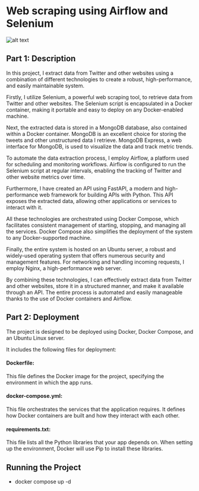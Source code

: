 # Web scraping using Airflow and Selenium
![alt text](https://iili.io/HPMLBcl.png)


## Part 1: Description

In this project, I extract data from Twitter and other websites using a combination of different technologies to create a robust, high-performance, and easily maintainable system.

Firstly, I utilize Selenium, a powerful web scraping tool, to retrieve data from Twitter and other websites. The Selenium script is encapsulated in a Docker container, making it portable and easy to deploy on any Docker-enabled machine.

Next, the extracted data is stored in a MongoDB database, also contained within a Docker container. MongoDB is an excellent choice for storing the tweets and other unstructured data I retrieve. MongoDB Express, a web interface for MongoDB, is used to visualize the data and track metric trends.

To automate the data extraction process, I employ Airflow, a platform used for scheduling and monitoring workflows. Airflow is configured to run the Selenium script at regular intervals, enabling the tracking of Twitter and other website metrics over time.

Furthermore, I have created an API using FastAPI, a modern and high-performance web framework for building APIs with Python. This API exposes the extracted data, allowing other applications or services to interact with it.

All these technologies are orchestrated using Docker Compose, which facilitates consistent management of starting, stopping, and managing all the services. Docker Compose also simplifies the deployment of the system to any Docker-supported machine.

Finally, the entire system is hosted on an Ubuntu server, a robust and widely-used operating system that offers numerous security and management features. For networking and handling incoming requests, I employ Nginx, a high-performance web server.

By combining these technologies, I can effectively extract data from Twitter and other websites, store it in a structured manner, and make it available through an API. The entire process is automated and easily manageable thanks to the use of Docker containers and Airflow.





## Part 2: Deployment
The project is designed to be deployed using Docker, Docker Compose, and an Ubuntu Linux server.

It includes the following files for deployment:

#### Dockerfile: 

This file defines the Docker image for the project, specifying the environment in which the app runs.

#### docker-compose.yml: 

This file orchestrates the services that the application requires. It defines how Docker containers are built and how they interact with each other.

#### requirements.txt: 

This file lists all the Python libraries that your app depends on. When setting up the environment, Docker will use Pip to install these libraries.

## Running the Project

- docker compose up -d
